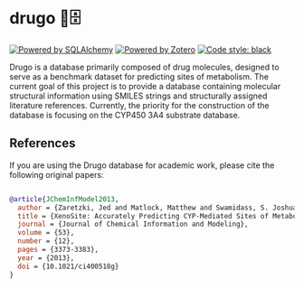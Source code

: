 # drugo 💊🗄️

[![Powered by SQLAlchemy](https://img.shields.io/badge/powered%20by-SQLAlchemy-CB2222.svg)](https://github.com/sqlalchemy/sqlalchemy)
[![Powered by Zotero](https://img.shields.io/badge/powered%20by-Zotero-CD2533.svg)](https://github.com/zotero/zotero)
[![Code style: black](https://img.shields.io/badge/code%20style-black-000000.svg)](https://github.com/psf/black)

Drugo is a database primarily composed of drug molecules, designed to serve as a benchmark dataset for predicting sites of metabolism. The current goal of this project is to provide a database containing molecular structural information using SMILES strings and structurally assigned literature references. Currently, the priority for the construction of the database is focusing on the CYP450 3A4 substrate database.

## References

If you are using the Drugo database for academic work, please cite the following original papers:

```bibtex

@article{JChemInfModel2013,
  author = {Zaretzki, Jed and Matlock, Matthew and Swamidass, S. Joshua},
  title = {XenoSite: Accurately Predicting CYP-Mediated Sites of Metabolism with Neural Networks},
  journal = {Journal of Chemical Information and Modeling},
  volume = {53},
  number = {12},
  pages = {3373-3383},
  year = {2013},
  doi = {10.1021/ci400518g}
}
```
